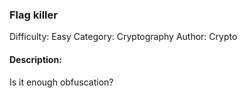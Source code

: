 ### Flag killer

Difficulty: Easy
Category: Cryptography
Author: Crypto

#### Description:

Is it enough obfuscation?
